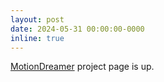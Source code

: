 ```yaml
---
layout: post
date: 2024-05-31 00:00:00-0000
inline: true
---
```

<a href="https://lukas.uzolas.com/MotionDreamer/">MotionDreamer</a> project page is up.